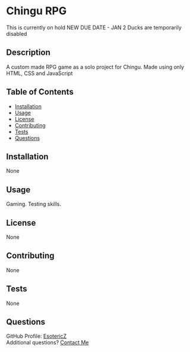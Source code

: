 # Chingu RPG
This is currently on hold
NEW DUE DATE - JAN 2
Ducks are temporarily disabled

## Description 
A custom made RPG game as a solo project for Chingu. Made using only HTML, CSS and JavaScript

## Table of Contents
- [Installation](#Installation)
- [Usage](#Usage)
- [License](#License)
- [Contributing](#Contributing)
- [Tests](#Tests)
- [Questions](#Questions)

## Installation
None
      
## Usage
Gaming. Testing skills.
      
## License
None   
      
## Contributing 
None

## Tests
None

## Questions
GitHub Profile: [EsotericZ](https://www.github.com/EsotericZ)  
Additional questions? [Contact Me](mailto:cjsand03@gmail.com)